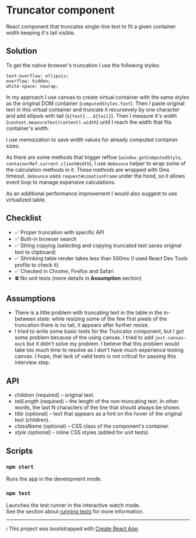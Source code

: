 # Truncator component

React component that truncates single-line text to fit a given container width keeping it's tail visible.

## Solution

To get the native browser's truncation I use the following styles:
```
text-overflow: ellipsis;
overflow: hidden;
white-space: nowrap;
```

In my approach I use canvas to create virtual container with the same styles as the original DOM container (`computedStyles.font`). Then I paste original text in this virtual container and truncate it recursevely by one character and add ellipsis with tail (`${text}...${tail}`). Then I measure it's width (`context.measureText(content).width`) until I reach the width that fits container's width.

I use memoization to save width values for already computed container sizes.

As there are some methods that trigger reflow (`window.getComputedStyle`, `containerRef.current.clientWidth`), I use `debounce` helper to wrap some of the calculation methods in it. These methods are wrapped with 0ms timeout. `debounce` uses `requestAnimationFrame` under the hood, so it allows event loop to manage expensive calculations.

As an additional performance improvement I would also suggest to use virtualized table.

## Checklist

* ✅ Proper truncation with specific API
* ✅ Built-in browser search
* ✅ String copying (selecting and copying truncated text saves original text to clipboard)
* ✅ Shrinking table render takes less than 500ms (I used React Dev Tools profile to check it)
* ✅ Checked in Chrome, Firefox and Safari
* ⛔️ No unit tests (more details in **Assumption** section)

## Assumptions

* There is a little problem with truncating text in the table in the in-between state: while resizing some of the few first pixels of the truncation there is no tail, it appears after further resize.
* I tried to write some basic tests for the Truncator component, but I got some problem because of the using canvas. I tried to add `jest-canvas-mock` but it didn't solve my problem. I believe that this problem would take too much time to resolve as I don't have much experience testing canvas. I hope, that lack of valid tests is not critical for passing this interview step.

## API

* *children* (required) – original text.
* *tailLength* (required) – the length of the non-truncating text. In other words, the last N characters of the line that should always be shown.
* *title* (optional) – text that appears as a hint on the hover of the original text (children).
* *className* (optional) – CSS class of the component's container.
* *style (optional)* - inline CSS styles (added for unit tests)

## Scripts

### `npm start`

Runs the app in the development mode.

### `npm test`

Launches the test runner in the interactive watch mode.\
See the section about [running tests](https://facebook.github.io/create-react-app/docs/running-tests) for more information.

---
ℹ️ This project was bootstrapped with [Create React App](https://github.com/facebook/create-react-app).